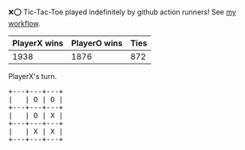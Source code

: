 :x::o: Tic-Tac-Toe played indefinitely by github action runners! See [my workflow](.github/workflows/play.yaml).

|PlayerX wins|PlayerO wins|Ties|
|-|-|-|
|1938|1876|872|

PlayerX's turn.

<pre>
+---+---+---+
|   | O | O |
+---+---+---+
|   | O | X |
+---+---+---+
|   | X | X |
+---+---+---+
</pre>